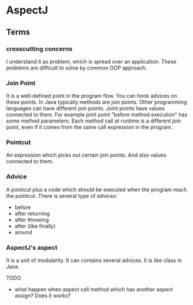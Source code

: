 AspectJ
===========

Terms
------
### crosscutting concerns
I understand it as problem, which is spread over an application. These
problems are difficult to solve by common OOP approach.

### Join Point
It is a well-defined point in the program flow. You can hook advices
on these points. In Java typically methods are join points. Other
programming languages can have different join points. Joint points have values
connected to them. For example joint point "before method execution"
has some method parameters.
Each method call at runtime is a different join point, even if it comes
from the same call expression in the program.

### Pointcut
An expression which picks out certain join points. And also values connected
to them.

### Advice
A pointcut plus a code which should be executed when the program reach the pointcut. 
There is several type of advices: 
* before
* after returning
* after throwing
* after (like finally)
* around

### AspectJ's aspect
It is a unit of modularity. It can contains several advices.
It is like class in Java.

TODO
* what happen when aspect call method which has another aspect assign? Does it works?
